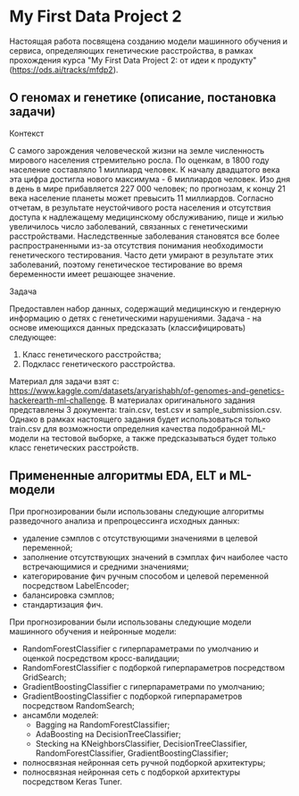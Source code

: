# My First Data Project 2

Настоящая работа посвящена созданию модели машинного обучения и сервиса, определяющих генетические расстройства, в рамках прохождения курса "My First Data Project 2: от идеи к продукту" (https://ods.ai/tracks/mfdp2).

## О геномах и генетике (описание, постановка задачи)

Контекст

С самого зарождения человеческой жизни на земле численность мирового населения стремительно росла. 
По оценкам, в 1800 году население составляло 1 миллиард человек. К началу двадцатого века эта цифра достигла нового максимума - 
6 миллиардов человек. Изо дня в день в мире прибавляется 227 000 человек; по прогнозам, к концу 21 века население планеты может 
превысить 11 миллиардов.
Согласно отчетам, в результате неустойчивого роста населения и отсутствия доступа к надлежащему медицинскому обслуживанию, 
пище и жилью увеличилось число заболеваний, связанных с генетическими расстройствами. Наследственные заболевания становятся все более 
распространенными из-за отсутствия понимания необходимости генетического тестирования. Часто дети умирают в результате этих 
заболеваний, поэтому генетическое тестирование во время беременности имеет решающее значение.

Задача

Предоставлен набор данных, содержащий медицинскую и гендерную информацию о детях с генетическими нарушениями. Задача - на основе имеющихся данных предсказать (классифицировать) следующее:

1. Класс генетического расстройства;
2. Подкласс генетического расстройства.

Материал для задачи взят с: https://www.kaggle.com/datasets/aryarishabh/of-genomes-and-genetics-hackerearth-ml-challenge.
В материалах оригинального задания представлены 3 документа: train.csv, test.csv и sample_submission.csv.
Однако в рамках настоящего задания будет использоваться только train.csv для возможности определния качества подобранной ML-модели на тестовой выборке, а также предсказываться будет только класс генетических расстройств.

## Примененные алгоритмы EDA, ELT и ML-модели

При прогнозировании были использованы следующие алгоритмы разведочного анализа и препроцессинга исходных данных:
- удаление сэмплов с отсутствующими значениями в целевой переменной;
- заполнение отсутствующих значений в сэмплах фич наиболее часто встречающимися и средними значениями;
- категорирование фич ручным способом и целевой переменной посредством LabelEncoder;
- балансировка сэмплов;
- стандартизация фич.

При прогнозировании были использованы следующие модели машинного обучения и нейронные модели:
- RandomForestClassifier с гиперпараметрами по умолчанию и оценкой посредством кросс-валидации;
- RandomForestClassifier с подборкой гиперпараметров посредством GridSearch;
- GradientBoostingClassifier с гиперпараметрами по умолчанию;
- GradientBoostingClassifier с подборкой гиперпараметров посредством RandomSearch;
- ансамбли моделей: 
   - Bagging на RandomForestClassifier;
   - AdaBoosting на DecisionTreeClassifier;
   - Stecking на KNeighborsClassifier, DecisionTreeClassifier, RandomForestClassifier, GradientBoostingClassifier;
- полносвязная нейронная сеть ручной подборкой архитектуры;
- полносвязная нейронная сеть с подборкой архитектуры посредством Keras Tuner.
